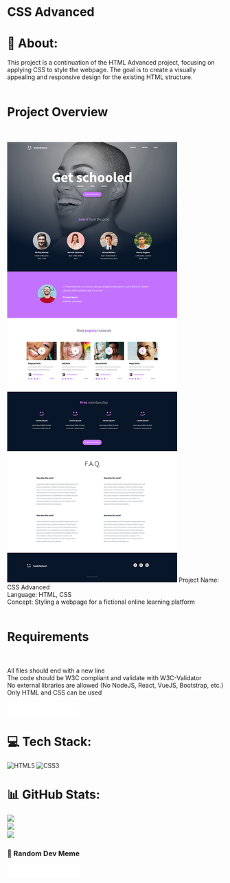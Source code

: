 # CSS Advanced 

# 💫 About:
This project is a continuation of the HTML Advanced project, focusing on applying CSS to style the webpage. The goal is to create a visually appealing and responsive design for the existing HTML structure.<br><br>
# Project Overview<br><br>
![Project](images/project.jpg)
Project Name: CSS Advanced<br>Language: HTML, CSS<br>Concept: Styling a webpage for a fictional online learning platform<br><br>
# Requirements<br><br>

All files should end with a new line<br>The code should be W3C compliant and validate with W3C-Validator<br>No external libraries are allowed (No NodeJS, React, VueJS, Bootstrap, etc.)<br>Only HTML and CSS can be used<br>

![Project](images/logo.png)

# 💻 Tech Stack:
![HTML5](https://img.shields.io/badge/html5-%23E34F26.svg?style=for-the-badge&logo=html5&logoColor=white) ![CSS3](https://img.shields.io/badge/css3-%231572B6.svg?style=for-the-badge&logo=css3&logoColor=white)
# 📊 GitHub Stats:
![](https://github-readme-stats.vercel.app/api?username=HT4EVER&theme=dark&hide_border=false&include_all_commits=false&count_private=true)<br/>
![](https://github-readme-streak-stats.herokuapp.com/?user=HT4EVER&theme=dark&hide_border=false)<br/>
![](https://github-readme-stats.vercel.app/api/top-langs/?username=HT4EVER&theme=dark&hide_border=false&include_all_commits=false&count_private=true&layout=compact)

### 👋 Random Dev Meme
![Project](images/logo.png)

